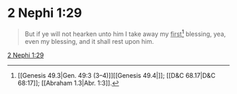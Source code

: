 # 2 Nephi 1:29

> But if ye will not hearken unto him I take away my <u>first</u>[^a] blessing, yea, even my blessing, and it shall rest upon him.

[2 Nephi 1:29](https://www.churchofjesuschrist.org/study/scriptures/bofm/2-ne/1?lang=eng&id=p29#p29)


[^a]: [[Genesis 49.3|Gen. 49:3 (3–4)]][[Genesis 49.4|]]; [[D&C 68.17|D&C 68:17]]; [[Abraham 1.3|Abr. 1:3]].  
